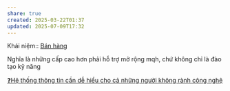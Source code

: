 ```yaml
---
share: true
created: 2025-03-22T01:37
updated: 2025-07-09T17:32
---
```

Khái niệm:: [Bán hàng](../../../%CE%9E%20Kh%C3%A1i%20ni%E1%BB%87m/B%C3%A1n%20h%C3%A0ng.md)

Nghĩa là những cấp cao hơn phải hỗ trợ mở rộng mqh, chứ không chỉ là đào tạo kỹ năng

[❓Hệ thống thông tin cần dễ hiểu cho cả những người không rành công nghệ](./%E2%9D%93H%E1%BB%87%20th%E1%BB%91ng%20th%C3%B4ng%20tin%20c%E1%BA%A7n%20d%E1%BB%85%20hi%E1%BB%83u%20cho%20c%E1%BA%A3%20nh%E1%BB%AFng%20ng%C6%B0%E1%BB%9Di%20kh%C3%B4ng%20r%C3%A0nh%20c%C3%B4ng%20ngh%E1%BB%87.md)
